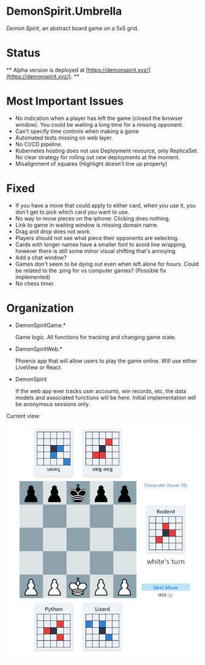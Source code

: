 # DemonSpirit.Umbrella

*Demon Spirit*, an abstract board game on a 5x5 grid.

# Status

** Alpha version is deployed at [https://demonspirit.xyz/](https://demonspirit.xyz/). **

# Most Important Issues

* No indication when a player has left the game (closed the browser window).  You could be waiting a long time for a missing opponent.
* Can't specify time controls when making a game
* Automated tests missing on web layer.
* No CI/CD pipeline.
* Kubernetes hosting does not use Deployment resource, only ReplicaSet.  No clear strategy for rolling out new deployments at the moment.
* Misalignment of squares (Highlight doesn't line up properly)

# Fixed

* If you have a move that could apply to either card, when you use it, you don't get to pick which card you want to use.
* No way to move pieces on the iphone: Clicking does nothing.
* Link to game in waiting window is missing domain name.
* Drag and drop does not work.
* Players should not see what piece their opponents are selecting.
* Cards with longer names have  a smaller font to avoid line wrapping, however there is still some minor visual shifting that's annoying.
* Add a chat window?
* Games don't seem to be dying out even when left alone for hours.  Could be related to the :ping for vs computer games? (Possible fix implemented)
* No chess timer.


# Organization

* DemonSpiritGame.*

  Game logic.  All functions for tracking and changing game state.
* DemonSpiritWeb.*

  Phoenix app that will allow users to play the game online.  Will use either LiveView or React.
* DemonSpirit

  If the web app ever tracks user accounts, win records, etc, the data models and associated functions
  will be here.  Initial implementation will be anonymous sessions only.


Current view:

![Early Screenshot](/screenshot.png?raw=true&i=0 "Screenshot")
